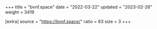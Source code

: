 +++
title = "bvnf.space"
date = "2022-03-22"
updated = "2023-02-26"
weight = 3419

[extra]
source = "https://bvnf.space/"
ratio = 83
size = 3
+++
